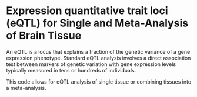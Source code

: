 # Expression quantitative trait loci (eQTL) for Single and Meta-Analysis of Brain Tissue 
       
An eQTL is a locus that explains a fraction of the genetic variance of a gene expression phenotype. Standard eQTL analysis involves a direct association test between markers of genetic variation with gene expression levels typically measured in tens or hundreds of individuals.            
          
This code allows for eQTL analysis of single tissue or combining tissues into a meta-analysis.                             
           
        
              
      
  
   
  
